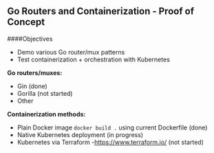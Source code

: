 ## Go Routers and Containerization - Proof of Concept

####Objectives
* Demo various Go router/mux patterns
* Test containerization + orchestration with Kubernetes

**Go routers/muxes:**
* Gin (done)
* Gorilla (not started)
* Other

**Containerization methods:**
* Plain Docker image `docker build .` using current Dockerfile (done)
* Native Kubernetes deployment (in progress)
* Kubernetes via Terraform -https://www.terraform.io/ (not started)